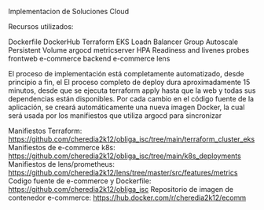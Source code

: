 Implementacion de Soluciones Cloud

Recursos utilizados:

Dockerfile
DockerHub
Terraform
EKS
Loadn Balancer
Group Autoscale
Persistent Volume
argocd
metricserver
HPA
Readiness and livenes probes
frontweb e-commerce
backend e-commerce
lens

El proceso de implementación está completamente automatizado, desde principio a fin, el
El proceso completo de deploy dura aproximadamente 15 minutos, desde que se ejecuta
terraform apply hasta que la web y todas sus dependencias están disponibles.
Por cada cambio en el código fuente de la aplicación, se creará automáticamente una nueva imagen Docker, la cual será usada por los manifiestos que utiliza argocd para sincronizar

Manifiestos Terraform:
https://github.com/cheredia2k12/obliga_isc/tree/main/terraform_cluster_eks
Manifiestos de e-commerce k8s:
https://github.com/cheredia2k12/obliga_isc/tree/main/k8s_deployments
Manifiestos de lens/prometheus:
https://github.com/cheredia2k12/lens/tree/master/src/features/metrics
Codigo fuente de e-commerce y Dockerfile:
https://github.com/cheredia2k12/obliga_isc
Repositorio de imagen de contenedor e-commerce:
https://hub.docker.com/r/cheredia2k12/ecomm
